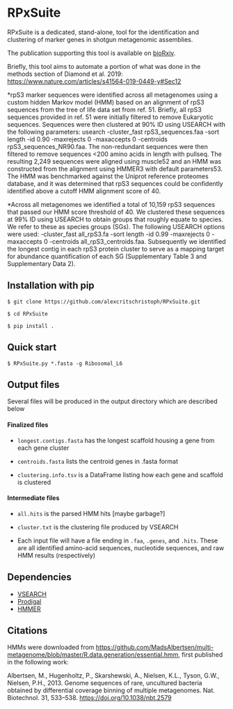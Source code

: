 # RPxSuite
RPxSuite is a dedicated, stand-alone, tool for the identification and clustering of marker genes in shotgun metagenomic assemblies.

The publication supporting this tool is available on [bioRxiv](https://www.biorxiv.org/content/10.1101/647511v1).

Briefly, this tool aims to automate a portion of what was done in the methods section of Diamond et al. 2019:
https://www.nature.com/articles/s41564-019-0449-y#Sec12

*rpS3 marker sequences were identified across all metagenomes using a custom hidden Markov model (HMM) based on an alignment of rpS3 sequences from the tree of life data set from ref. 51. Briefly, all rpS3 sequences provided in ref. 51 were initially filtered to remove Eukaryotic sequences. Sequences were then clustered at 90% ID using USEARCH with the following parameters: usearch -cluster_fast rpS3_sequences.faa -sort length -id 0.90 -maxrejects 0 -maxaccepts 0 -centroids rpS3_sequences_NR90.faa. The non-redundant sequences were then filtered to remove sequences <200 amino acids in length with pullseq. The resulting 2,249 sequences were aligned using muscle52 and an HMM was constructed from the alignment using HMMER3 with default parameters53. The HMM was benchmarked against the Uniprot reference proteomes database, and it was determined that rpS3 sequences could be confidently identified above a cutoff HMM alignment score of 40.

*Across all metagenomes we identified a total of 10,159 rpS3 sequences that passed our HMM score threshold of 40. We clustered these sequences at 99% ID using USEARCH to obtain groups that roughly equate to species. We refer to these as species groups (SGs). The following USEARCH options were used: -cluster_fast all_rpS3.fa -sort length -id 0.99 -maxrejects 0 -maxaccepts 0 -centroids all_rpS3_centroids.faa. Subsequently we identified the longest contig in each rpS3 protein cluster to serve as a mapping target for abundance quantification of each SG (Supplementary Table 3 and Supplementary Data 2).

## Installation with pip
```
$ git clone https://github.com/alexcritschristoph/RPxSuite.git

$ cd RPxSuite

$ pip install .
```

## Quick start
```
$ RPxSuite.py *.fasta -g Ribosomal_L6
```

## Output files

Several files will be produced in the output directory which are described below

#### Finalized files

* `longest.contigs.fasta` has the longest scaffold housing a gene from each gene cluster

* `centroids.fasta` lists the centroid genes in .fasta format

* `clustering.info.tsv` is a DataFrame listing how each gene and scaffold is clustered

#### Intermediate files

* `all.hits` is the parsed HMM hits [maybe garbage?]

* `cluster.txt` is the clustering file produced by VSEARCH

* Each input file will have a file ending in `.faa`, `.genes`, and `.hits`. These are all identified amino-acid sequences, nucleotide sequences, and raw HMM results (respectively)

## Dependencies

* [VSEARCH](https://github.com/torognes/vsearch)
* [Prodigal](https://github.com/hyattpd/Prodigal)
* [HMMER](http://hmmer.org/)

## Citations

HMMs were downloaded from https://github.com/MadsAlbertsen/multi-metagenome/blob/master/R.data.generation/essential.hmm,
first published in the following work:

Albertsen, M., Hugenholtz, P., Skarshewski, A., Nielsen, K.L., Tyson, G.W., Nielsen, P.H., 2013. Genome sequences of rare, uncultured bacteria obtained by differential coverage binning of multiple metagenomes. Nat. Biotechnol. 31, 533–538. https://doi.org/10.1038/nbt.2579
